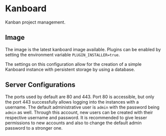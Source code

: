 # Kanboard

Kanban project management.

## Image

The image is the latest kanboard image available. Plugins can be enabled by setting the environment variable `PLUGIN_INSTALLER=true`.

The settings on this configuration allow for the creation of a simple Kanboard instance with persistent storage by using a database.

## Server Configurations

The ports used by default are 80 and 443. Port 80 is accessible, but only the port 443 successfully allows logging into the instances with a username.
The default administrative user is `admin` with the password being `admin` as well. Through this account, new users can be created with their respective username and password.
It is recommended to give lesser permissions to new accounts and also to change the default admin password to a stronger one.
